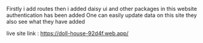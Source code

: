 Firstly i add routes
then i added daisy ui and other packages
in this website authentication  has been added
One can easily update data on this site
they also see what they have added


live site link : https://doll-house-92d4f.web.app/
